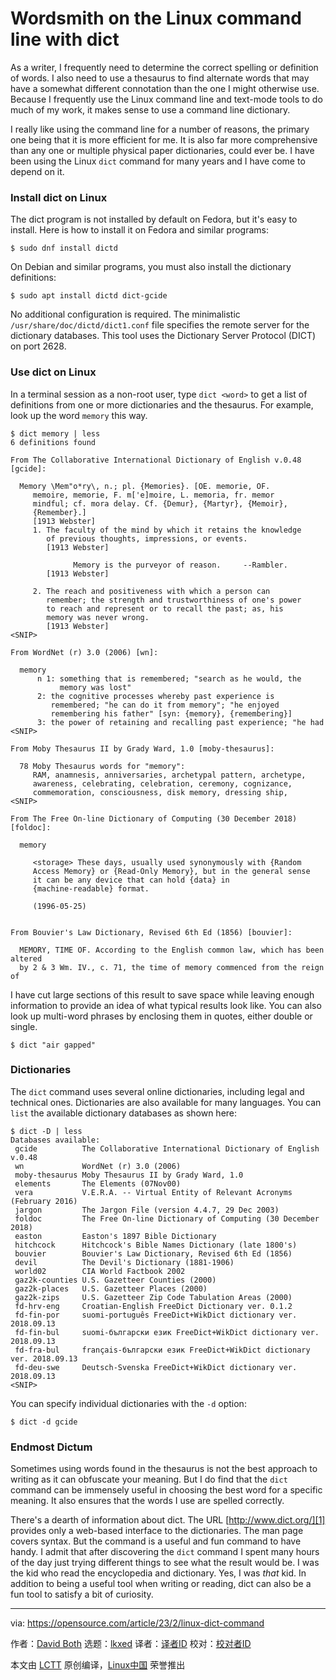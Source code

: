[#]: subject: "Wordsmith on the Linux command line with dict"
[#]: via: "https://opensource.com/article/23/2/linux-dict-command"
[#]: author: "David Both https://opensource.com/users/dboth"
[#]: collector: "lkxed"
[#]: translator: "geekpi"
[#]: reviewer: " "
[#]: publisher: " "
[#]: url: " "

Wordsmith on the Linux command line with dict
======

As a writer, I frequently need to determine the correct spelling or definition of words. I also need to use a thesaurus to find alternate words that may have a somewhat different connotation than the one I might otherwise use. Because I frequently use the Linux command line and text-mode tools to do much of my work, it makes sense to use a command line dictionary.

I really like using the command line for a number of reasons, the primary one being that it is more efficient for me. It is also far more comprehensive than any one or multiple physical paper dictionaries, could ever be. I have been using the Linux `dict` command for many years and I have come to depend on it.

### Install dict on Linux

The dict program is not installed by default on Fedora, but it's easy to install. Here is how to install it on Fedora and similar programs:

```
$ sudo dnf install dictd
```

On Debian and similar programs, you must also install the dictionary definitions:

```
$ sudo apt install dictd dict-gcide
```

No additional configuration is required. The minimalistic `/usr/share/doc/dictd/dict1.conf` file specifies the remote server for the dictionary databases. This tool uses the Dictionary Server Protocol (DICT) on port 2628.

### Use dict on Linux

In a terminal session as a non-root user, type `dict <word>` to get a list of definitions from one or more dictionaries and the thesaurus. For example, look up the word `memory` this way.

```
$ dict memory | less
6 definitions found

From The Collaborative International Dictionary of English v.0.48 [gcide]:

  Memory \Mem"o*ry\, n.; pl. {Memories}. [OE. memorie, OF.
     memoire, memorie, F. m['e]moire, L. memoria, fr. memor
     mindful; cf. mora delay. Cf. {Demur}, {Martyr}, {Memoir},
     {Remember}.]
     [1913 Webster]
     1. The faculty of the mind by which it retains the knowledge
        of previous thoughts, impressions, or events.
        [1913 Webster]

              Memory is the purveyor of reason.     --Rambler.
        [1913 Webster]

     2. The reach and positiveness with which a person can
        remember; the strength and trustworthiness of one's power
        to reach and represent or to recall the past; as, his
        memory was never wrong.
        [1913 Webster]
<SNIP>

From WordNet (r) 3.0 (2006) [wn]:

  memory
      n 1: something that is remembered; "search as he would, the
           memory was lost"
      2: the cognitive processes whereby past experience is
         remembered; "he can do it from memory"; "he enjoyed
         remembering his father" [syn: {memory}, {remembering}]
      3: the power of retaining and recalling past experience; "he had
<SNIP>

From Moby Thesaurus II by Grady Ward, 1.0 [moby-thesaurus]:

  78 Moby Thesaurus words for "memory":
     RAM, anamnesis, anniversaries, archetypal pattern, archetype,
     awareness, celebrating, celebration, ceremony, cognizance,
     commemoration, consciousness, disk memory, dressing ship,
<SNIP>

From The Free On-line Dictionary of Computing (30 December 2018) [foldoc]:

  memory

     <storage> These days, usually used synonymously with {Random
     Access Memory} or {Read-Only Memory}, but in the general sense
     it can be any device that can hold {data} in
     {machine-readable} format.

     (1996-05-25)


From Bouvier's Law Dictionary, Revised 6th Ed (1856) [bouvier]:

  MEMORY, TIME OF. According to the English common law, which has been altered
  by 2 & 3 Wm. IV., c. 71, the time of memory commenced from the reign of
```

I have cut large sections of this result to save space while leaving enough information to provide an idea of what typical results look like. You can also look up multi-word phrases by enclosing them in quotes, either double or single.

```
$ dict "air gapped"
```

### Dictionaries

The `dict` command uses several online dictionaries, including legal and technical ones. Dictionaries are also available for many languages. You can `list` the available dictionary databases as shown here:

```
$ dict -D | less
Databases available:
 gcide          The Collaborative International Dictionary of English v.0.48
 wn             WordNet (r) 3.0 (2006)
 moby-thesaurus Moby Thesaurus II by Grady Ward, 1.0
 elements       The Elements (07Nov00)
 vera           V.E.R.A. -- Virtual Entity of Relevant Acronyms (February 2016)
 jargon         The Jargon File (version 4.4.7, 29 Dec 2003)
 foldoc         The Free On-line Dictionary of Computing (30 December 2018)
 easton         Easton's 1897 Bible Dictionary
 hitchcock      Hitchcock's Bible Names Dictionary (late 1800's)
 bouvier        Bouvier's Law Dictionary, Revised 6th Ed (1856)
 devil          The Devil's Dictionary (1881-1906)
 world02        CIA World Factbook 2002
 gaz2k-counties U.S. Gazetteer Counties (2000)
 gaz2k-places   U.S. Gazetteer Places (2000)
 gaz2k-zips     U.S. Gazetteer Zip Code Tabulation Areas (2000)
 fd-hrv-eng     Croatian-English FreeDict Dictionary ver. 0.1.2
 fd-fin-por     suomi-português FreeDict+WikDict dictionary ver. 2018.09.13
 fd-fin-bul     suomi-български език FreeDict+WikDict dictionary ver. 2018.09.13
 fd-fra-bul     français-български език FreeDict+WikDict dictionary ver. 2018.09.13
 fd-deu-swe     Deutsch-Svenska FreeDict+WikDict dictionary ver. 2018.09.13
<SNIP>
```

You can specify individual dictionaries with the `-d` option:

```
$ dict -d gcide
```

### Endmost Dictum

Sometimes using words found in the thesaurus is not the best approach to writing as it can obfuscate your meaning. But I do find that the `dict` command can be immensely useful in choosing the best word for a specific meaning. It also ensures that the words I use are spelled correctly.

There's a dearth of information about dict. The URL [http://www.dict.org/][1] provides only a web-based interface to the dictionaries. The man page covers syntax. But the command is a useful and fun command to have handy. I admit that after discovering the `dict` command I spent many hours of the day just trying different things to see what the result would be. I was the kid who read the encyclopedia and dictionary. Yes, I was _that_ kid. In addition to being a useful tool when writing or reading, dict can also be a fun tool to satisfy a bit of curiosity.

--------------------------------------------------------------------------------

via: https://opensource.com/article/23/2/linux-dict-command

作者：[David Both][a]
选题：[lkxed][b]
译者：[译者ID](https://github.com/译者ID)
校对：[校对者ID](https://github.com/校对者ID)

本文由 [LCTT](https://github.com/LCTT/TranslateProject) 原创编译，[Linux中国](https://linux.cn/) 荣誉推出

[a]: https://opensource.com/users/dboth
[b]: https://github.com/lkxed
[1]: http://www.dict.org/

